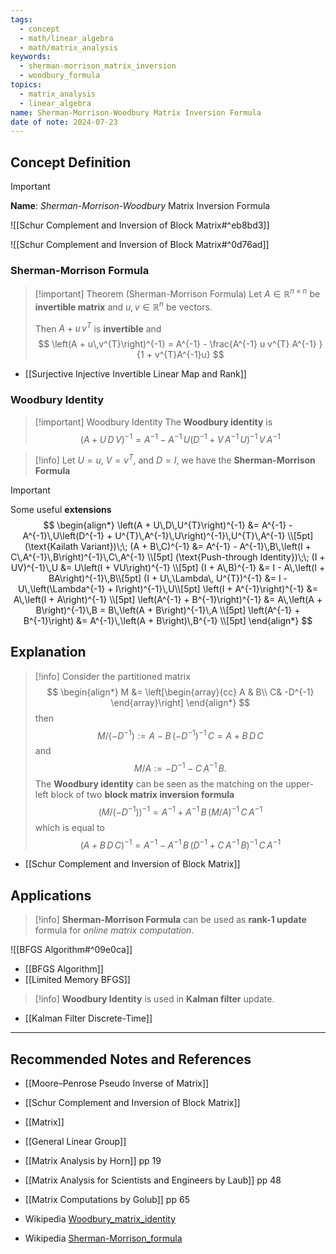 ```yaml
---
tags:
  - concept
  - math/linear_algebra
  - math/matrix_analysis
keywords:
  - sherman-morrison_matrix_inversion
  - woodbury_formula
topics:
  - matrix_analysis
  - linear_algebra
name: Sherman-Morrison-Woodbury Matrix Inversion Formula
date of note: 2024-07-23
---
```


## Concept Definition

>[!important]
>**Name**: *Sherman-Morrison-Woodbury* Matrix Inversion Formula

![[Schur Complement and Inversion of Block Matrix#^eb8bd3]]

![[Schur Complement and Inversion of Block Matrix#^0d76ad]]


### Sherman-Morrison Formula

>[!important] Theorem (Sherman-Morrison Formula)
>Let $A\in \mathbb{R}^{n\times n}$ be **invertible matrix** and $u, v\in \mathbb{R}^{n}$ be vectors. 
>
>Then $A + u\,v^{T}$ is **invertible** and 
>$$
>\left(A + u\,v^{T}\right)^{-1} = A^{-1} - \frac{A^{-1} u v^{T} A^{-1} }{1 + v^{T}A^{-1}u}
>$$

- [[Surjective Injective Invertible Linear Map and Rank]]

### Woodbury Identity

>[!important] Woodbury Identity
>The **Woodbury identity** is 
>$$
>\left(A + U\,D\,V\right)^{-1} = A^{-1} - A^{-1}\,U\left(D^{-1} + V\,A^{-1}\,U\right)^{-1}\,V\,A^{-1}
>$$


>[!info]
>Let $U=u$, $V=v^{T}$, and $D= I$, we have the **Sherman-Morrison Formula**


>[!important]
>Some useful **extensions**
>$$
>\begin{align*}
>\left(A + U\,D\,U^{T}\right)^{-1} &= A^{-1} - A^{-1}\,U\left(D^{-1} + U^{T}\,A^{-1}\,U\right)^{-1}\,U^{T}\,A^{-1} \\[5pt]
>(\text{Kailath Variant})\;\; (A + B\,C)^{-1} &= A^{-1} - A^{-1}\,B\,\left(I + C\,A^{-1}\,B\right)^{-1}\,C\,A^{-1} \\[5pt]
>(\text{Push-through Identity})\;\; (I + UV)^{-1}\,U &= U\left(I + VU\right)^{-1} \\[5pt]
> (I + A\,B)^{-1} &= I - A\,\left(I + BA\right)^{-1}\,B\\[5pt]
> (I + U\,\Lambda\, U^{T})^{-1} &= I - U\,\left(\Lambda^{-1} + I\right)^{-1}\,U\\[5pt]
> \left(I + A^{-1}\right)^{-1} &= A\,\left(I + A\right)^{-1} \\[5pt]
> \left(A^{-1} + B^{-1}\right)^{-1} &= A\,\left(A + B\right)^{-1}\,B = B\,\left(A + B\right)^{-1}\,A \\[5pt]
> \left(A^{-1} + B^{-1}\right) &= A^{-1}\,\left(A + B\right)\,B^{-1}  \\[5pt]
>\end{align*}
>$$


## Explanation

>[!info]
>Consider the partitioned matrix
>$$
>\begin{align*}
> M &= \left[\begin{array}{cc}
> A & B\\
> C& -D^{-1}
>\end{array}\right] 
>\end{align*}
>$$
>then 
>$$
>M / (-D^{-1}) := A - B\,\left(-D^{-1}\right)^{-1}\,C = A + B\,D\,C
>$$
>and
>$$
>M / A := -D^{-1} - C\,A^{-1}\,B.
>$$
>The **Woodbury identity** can be seen as the matching on the upper-left block of two **block matrix inversion formula**
>$$
>\left(M / (-D^{-1})\right)^{-1} = A^{-1} + A^{-1}\,B\,\left(M / A\right)^{-1}\,C\,A^{-1}
>$$
>which is equal to
>$$
>\left(A + B\,D\,C\right)^{-1} = A^{-1} - A^{-1}\,B\,\left(D^{-1} + C\,A^{-1}\,B\right)^{-1}\,C\,A^{-1}
>$$

- [[Schur Complement and Inversion of Block Matrix]]

## Applications


>[!info]
>**Sherman-Morrison Formula** can be used as **rank-1 update** formula for *online matrix computation*. 

![[BFGS Algorithm#^09e0ca]]

- [[BFGS Algorithm]]
- [[Limited Memory BFGS]]



>[!info]
>**Woodbury Identity** is used in **Kalman filter** update.

- [[Kalman Filter Discrete-Time]]


-----------
##  Recommended Notes and References

- [[Moore–Penrose Pseudo Inverse of Matrix]]
- [[Schur Complement and Inversion of Block Matrix]]
- [[Matrix]]
- [[General Linear Group]]

- [[Matrix Analysis by Horn]] pp 19
- [[Matrix Analysis for Scientists and Engineers by Laub]] pp 48
- [[Matrix Computations by Golub]] pp 65
- Wikipedia [Woodbury_matrix_identity](https://en.wikipedia.org/wiki/Woodbury_matrix_identity)
- Wikipedia [Sherman-Morrison_formula](https://en.wikipedia.org/wiki/Sherman%E2%80%93Morrison_formula)